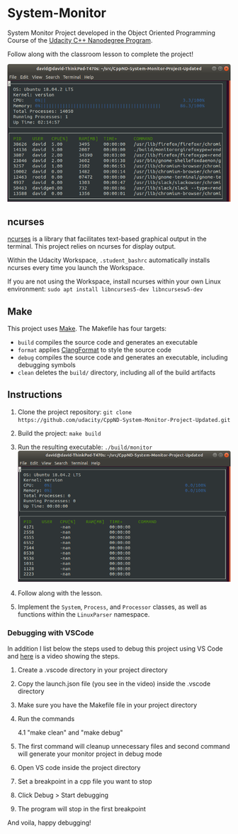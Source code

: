 # System-Monitor

System Monitor Project developed in the Object Oriented Programming Course of the [Udacity C++ Nanodegree Program](https://www.udacity.com/course/c-plus-plus-nanodegree--nd213). 

Follow along with the classroom lesson to complete the project!

![System Monitor](images/monitor.png)

## ncurses
[ncurses](https://www.gnu.org/software/ncurses/) is a library that facilitates text-based graphical output in the terminal. This project relies on ncurses for display output.

Within the Udacity Workspace, `.student_bashrc` automatically installs ncurses every time you launch the Workspace.

If you are not using the Workspace, install ncurses within your own Linux environment: `sudo apt install libncurses5-dev libncursesw5-dev`

## Make
This project uses [Make](https://www.gnu.org/software/make/). The Makefile has four targets:
* `build` compiles the source code and generates an executable
* `format` applies [ClangFormat](https://clang.llvm.org/docs/ClangFormat.html) to style the source code
* `debug` compiles the source code and generates an executable, including debugging symbols
* `clean` deletes the `build/` directory, including all of the build artifacts

## Instructions

1. Clone the project repository: `git clone https://github.com/udacity/CppND-System-Monitor-Project-Updated.git`

2. Build the project: `make build`

3. Run the resulting executable: `./build/monitor`
![Starting System Monitor](images/starting_monitor.png)

4. Follow along with the lesson.

5. Implement the `System`, `Process`, and `Processor` classes, as well as functions within the `LinuxParser` namespace.

### Debugging with VSCode

In addition I list below the steps used to debug this project using VS Code and [here](https://youtu.be/pThGzmT0C7E) is a video showing the steps.
1.	Create a .vscode directory in your project directory
2.	Copy the launch.json file (you see in the video) inside the .vscode directory
3.	Make sure you have the Makefile file in your project directory
4.	Run the commands

    4.1 "make clean" and "make debug"

5. The first command will cleanup unnecessary files and second command will generate your monitor project in debug mode
6. Open VS code inside the project directory
7. Set a breakpoint in a cpp file you want to stop
8. Click Debug > Start debugging
9. The program will stop in the first breakpoint

And voila, happy debugging!